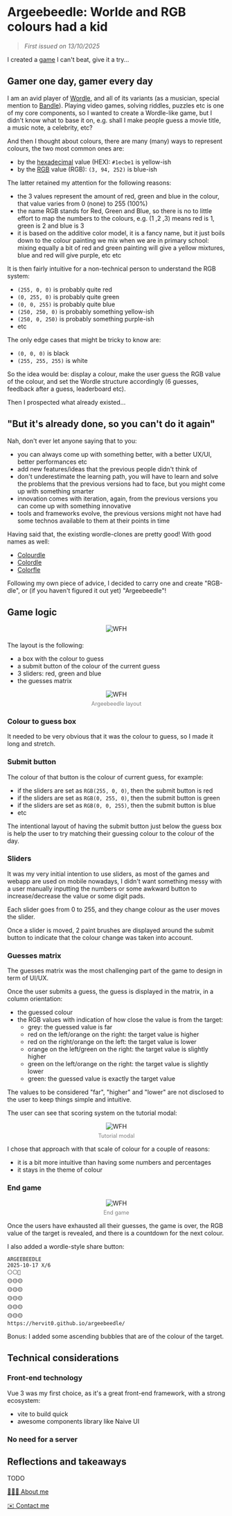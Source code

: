 # Argeebeedle: Worlde and RGB colours had a kid

> *First issued on 13/10/2025*

I created a [game](https://hervit0.github.io/argeebeedle/) I can't beat, give it a try...

## Gamer one day, gamer every day

I am an avid player of [Wordle](https://www.nytimes.com/games/wordle/index.html), and all of its variants (as a musician, special mention to [Bandle](https://bandle.app/menu)). Playing video games, solving riddles, puzzles etc is one of my core components, so I wanted to create a Wordle-like game, but I didn't know what to base it on, e.g. shall I make people guess a movie title, a music note, a celebrity, etc?

And then I thought about colours, there are many (many) ways to represent colours, the two most common ones are:
- by the [hexadecimal](https://www.w3schools.com/html/html_colors_hex.asp) value (HEX): `#1ecbe1` is yellow-ish
- by the [RGB](https://en.wikipedia.org/wiki/RGB_color_model) value (RGB): `(3, 94, 252)` is blue-ish

The latter retained my attention for the following reasons:
- the 3 values represent the amount of red, green and blue in the colour, that value varies from 0 (none) to 255 (100%)
- the name RGB stands for Red, Green and Blue, so there is no to little effort to map the numbers to the colours, e.g. (1 ,2 ,3) means red is 1, green is 2 and blue is 3
- it is based on the additive color model, it is a fancy name, but it just boils down to the colour painting we mix when we are in primary school: mixing equally a bit of red and green painting will give a yellow mixtures, blue and red will give purple, etc etc

It is then fairly intuitive for a non-technical person to understand the RGB system:
- `(255, 0, 0)` is probably quite red
- `(0, 255, 0)` is probably quite green
- `(0, 0, 255)` is probably quite blue
- `(250, 250, 0)` is probably something yellow-ish
- `(250, 0, 250)` is probably something purple-ish
- etc

The only edge cases that might be tricky to know are:
- `(0, 0, 0)` is black
- `(255, 255, 255)` is white

So the idea would be: display a colour, make the user guess the RGB value of the colour, and set the Wordle structure accordingly (6 guesses, feedback after a guess, leaderboard etc).

Then I prospected what already existed...

## "But it's already done, so you can't do it again"

Nah, don't ever let anyone saying that to you:
- you can always come up with something better, with a better UX/UI, better performances etc 
- add new features/ideas that the previous people didn't think of
- don't underestimate the learning path, you will have to learn and solve the problems that the previous versions had to face, but you might come up with something smarter
- innovation comes with iteration, again, from the previous versions you can come up with something innovative
- tools and frameworks evolve, the previous versions might not have had some technos available to them at their points in time

Having said that, the existing wordle-clones are pretty good! With good names as well:

- [Colourdle](https://colourdle.co.uk/)
- [Colordle](https://colordle.ryantanen.com/)
- [Colorfle](https://colorfle.com/)

Following my own piece of advice, I decided to carry one and create "RGB-dle", or (if you haven't figured it out yet) "Argeebeedle"!

## Game logic

<figure style="display: flex; flex-direction: column; align-items: center;">
  <img src="/articles/2-1.png" alt="WFH" style="max-width: 400px;" />
  <figcaption style="font-size: 0.9em; color: gray; margin-top: 0.5em;"></figcaption>
</figure>

The layout is the following:
- a box with the colour to guess
- a submit button of the colour of the current guess
- 3 sliders: red, green and blue
- the guesses matrix

<figure style="display: flex; flex-direction: column; align-items: center;">
  <img src="/articles/2-3.png" alt="WFH" style="max-width: 600px;" />
  <figcaption style="font-size: 0.9em; color: gray; margin-top: 0.5em;">Argeebeedle layout</figcaption>
</figure>

### Colour to guess box

It needed to be very obvious that it was the colour to guess, so I made it long and stretch.

### Submit button

The colour of that button is the colour of current guess, for example:
- if the sliders are set as `RGB(255, 0, 0)`, then the submit button is red
- if the sliders are set as `RGB(0, 255, 0)`, then the submit button is green
- if the sliders are set as `RGB(0, 0, 255)`, then the submit button is blue
- etc

The intentional layout of having the submit button just below the guess box is help the user to try matching their guessing colour to the colour of the day.

### Sliders

It was my very initial intention to use sliders, as most of the games and webapp are used on mobile nowadays, I didn't want something messy with a user manually inputting the numbers or some awkward button to increase/decrease the value or some digit pads.

Each slider goes from 0 to 255, and they change colour as the user moves the slider.

Once a slider is moved, 2 paint brushes are displayed around the submit button to indicate that the colour change was taken into account.

### Guesses matrix

The guesses matrix was the most challenging part of the game to design in term of UI/UX.

Once the user submits a guess, the guess is displayed in the matrix, in a column orientation:
- the guessed colour
- the RGB values with indication of how close the value is from the target:
  - grey: the guessed value is far
  - red on the left/orange on the right: the target value is higher
  - red on the right/orange on the left: the target value is lower
  - orange on the left/green on the right: the target value is slightly higher
  - green on the left/orange on the right: the target value is slightly lower
  - green: the guessed value is exactly the target value

The values to be considered "far", "higher" and "lower" are not disclosed to the user to keep things simple and intuitive.

The user can see that scoring system on the tutorial modal:

<figure style="display: flex; flex-direction: column; align-items: center;">
  <img src="/articles/2-4.png" alt="WFH" style="max-width: 400px;" />
  <figcaption style="font-size: 0.9em; color: gray; margin-top: 0.5em;">Tutorial modal</figcaption>
</figure>

I chose that approach with that scale of colour for a couple of reasons:
- it is a bit more intuitive than having some numbers and percentages
- it stays in the theme of colour

### End game

<figure style="display: flex; flex-direction: column; align-items: center;">
  <img src="/articles/2-2.png" alt="WFH" style="max-width: 600px;" />
  <figcaption style="font-size: 0.9em; color: gray; margin-top: 0.5em;">End game</figcaption>
</figure>

Once the users have exhausted all their guesses, the game is over, the RGB value of the target is revealed, and there is a countdown for the next colour.

I also added a wordle-style share button:
```text
ARGEEBEEDLE
2025-10-17 X/6
⚪️⚪️🔴
🟡🟡🟡
🟡🟡🟡
🟡🟡🟡
🟡🟡🟡
🟡🟡🟡
https://hervit0.github.io/argeebeedle/
```

Bonus: I added some ascending bubbles that are of the colour of the target. 

## Technical considerations

### Front-end technology

Vue 3 was my first choice, as it's a great front-end framework, with a strong ecosystem:
- vite to build quick
- awesome components library like Naive UI

### No need for a server

## Reflections and takeaways

TODO

[🤵🏻‍♂️ About me](/docs/me/background)

[✉️ Contact me](mailto:herve.software@gmail.com)